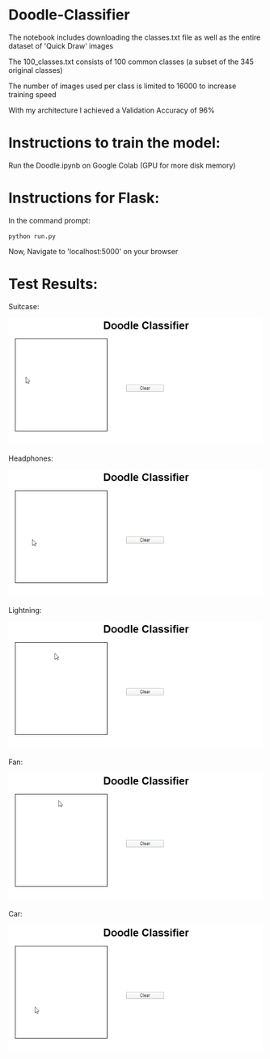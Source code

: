 # Doodle-Classifier
The notebook includes downloading the classes.txt file as well as the entire dataset of 'Quick Draw' images

The 100_classes.txt consists of 100 common classes (a subset of the 345 original classes)

The number of images used per class is limited to 16000 to increase training speed

With my architecture I achieved a Validation Accuracy of 96%


# Instructions to train the model:

Run the Doodle.ipynb on Google Colab (GPU for more disk memory)

# Instructions for Flask:
In the command prompt:
```
python run.py
```
Now, Navigate to 'localhost:5000' on your browser

# Test Results:

Suitcase:

![Suitcase](https://github.com/hasnainroopawalla/Doodle-Classifier/blob/master/images/suitcase.gif)

Headphones:

![Headphones](https://github.com/hasnainroopawalla/Doodle-Classifier/blob/master/images/headphones.gif)

Lightning:

![Lightning](https://github.com/hasnainroopawalla/Doodle-Classifier/blob/master/images/lightning.gif)

Fan:

![Fan](https://github.com/hasnainroopawalla/Doodle-Classifier/blob/master/images/fan.gif)

Car:

![Car](https://github.com/hasnainroopawalla/Doodle-Classifier/blob/master/images/car.gif)
